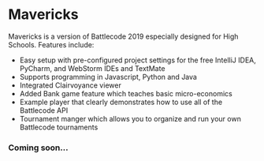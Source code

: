 # Mavericks

Mavericks is a version of Battlecode 2019 especially designed for High Schools. Features include:

  * Easy setup with pre-configured project settings for the free IntelliJ IDEA, PyCharm, and WebStorm IDEs and TextMate
  * Supports programming in Javascript, Python and Java
  * Integrated Clairvoyance viewer
  * Added Bank game feature which teaches basic micro-economics
  * Example player that clearly demonstrates how to use all of the Battlecode API
  * Tournament manger which allows you to organize and run your own Battlecode tournaments
  
### Coming soon...